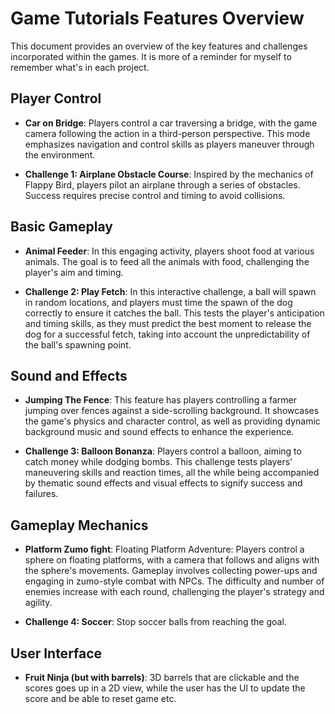 # Game Tutorials Features Overview

This document provides an overview of the key features and challenges incorporated within the games. It is more of a reminder for myself to remember what's in each project.

## Player Control

-   **Car on Bridge**: Players control a car traversing a bridge, with the game camera following the action in a third-person perspective. This mode emphasizes navigation and control skills as players maneuver through the environment.
    
-   **Challenge 1: Airplane Obstacle Course**: Inspired by the mechanics of Flappy Bird, players pilot an airplane through a series of obstacles. Success requires precise control and timing to avoid collisions.
    

## Basic Gameplay

-   **Animal Feeder**: In this engaging activity, players shoot food at various animals. The goal is to feed all the animals with food, challenging the player's aim and timing.
    
-   **Challenge 2: Play Fetch**: In this interactive challenge, a ball will spawn in random locations, and players must time the spawn of the dog correctly to ensure it catches the ball. This tests the player's anticipation and timing skills, as they must predict the best moment to release the dog for a successful fetch, taking into account the unpredictability of the ball's spawning point.
    

## Sound and Effects

-   **Jumping The Fence**: This feature has players controlling a farmer jumping over fences against a side-scrolling background. It showcases the game's physics and character control, as well as providing dynamic background music and sound effects to enhance the experience.
    
-   **Challenge 3: Balloon Bonanza**: Players control a balloon, aiming to catch money while dodging bombs. This challenge tests players' maneuvering skills and reaction times, all the while being accompanied by thematic sound effects and visual effects to signify success and failures.

## Gameplay Mechanics

- **Platform Zumo fight**: Floating Platform Adventure: Players control a sphere on floating platforms, with a camera that follows and aligns with the sphere's movements. Gameplay involves collecting power-ups and engaging in zumo-style combat with NPCs. The difficulty and number of enemies increase with each round, challenging the player's strategy and agility.

-   **Challenge 4: Soccer**: Stop soccer balls from reaching the goal.

## User Interface

- **Fruit Ninja (but with barrels)**: 3D barrels that are clickable and the scores goes up in a 2D view, while the user has the UI to update the score and be able to reset game etc.